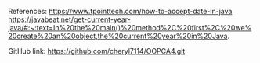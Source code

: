 References:
https://www.tpointtech.com/how-to-accept-date-in-java
https://javabeat.net/get-current-year-java/#:~:text=In%20the%20main()%20method%2C%20first%2C%20we%20create%20an%20object,the%20current%20year%20in%20Java.

GitHub link:
https://github.com/cheryl7114/OOPCA4.git

